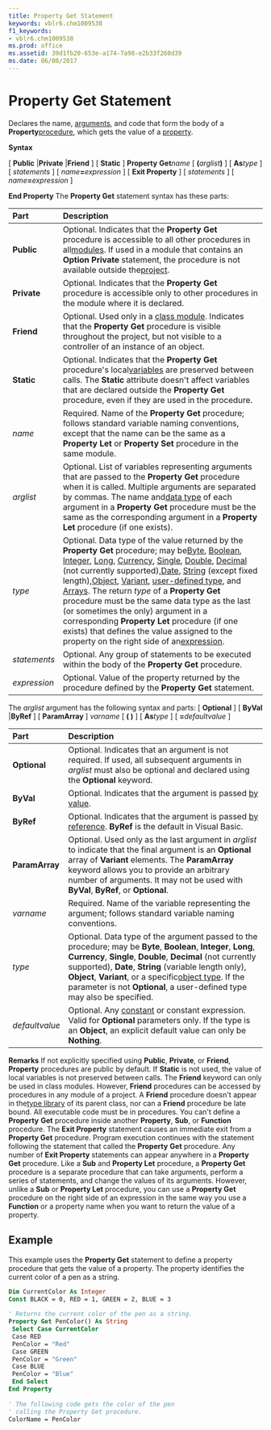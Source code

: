 ```yaml
---
title: Property Get Statement
keywords: vblr6.chm1009538
f1_keywords:
- vblr6.chm1009538
ms.prod: office
ms.assetid: 39d1fb20-653e-a174-7a98-e2b33f260d39
ms.date: 06/08/2017
---
```



# Property Get Statement

Declares the name, [arguments](vbe-glossary.md), and code that form the body of a  **Property**[procedure](vbe-glossary.md), which gets the value of a [property](vbe-glossary.md).

 **Syntax**

[ **Public** |**Private** |**Friend** ] [ **Static** ] **Property** **Get**_name_ [ **(**_arglist_**)** ] [ **As**_type_ ]
[ _statements_ ]
[ _name_**=**_expression_ ]
[ **Exit Property** ]
[ _statements_ ]
[ _name_**=**_expression_ ]

 **End Property**
The  **Property Get** statement syntax has these parts:


|**Part**|**Description**|
|:-----|:-----|
|**Public**|Optional. Indicates that the  **Property** **Get** procedure is accessible to all other procedures in all[modules](vbe-glossary.md). If used in a module that contains an  **Option Private** statement, the procedure is not available outside the[project](vbe-glossary.md).|
|**Private**|Optional. Indicates that the  **Property** **Get** procedure is accessible only to other procedures in the module where it is declared.|
|**Friend**|Optional. Used only in a [class module](vbe-glossary.md). Indicates that the  **Property Get** procedure is visible throughout the project, but not visible to a controller of an instance of an object.|
|**Static**|Optional. Indicates that the  **Property** **Get** procedure's local[variables](vbe-glossary.md) are preserved between calls. The **Static** attribute doesn't affect variables that are declared outside the **Property Get** procedure, even if they are used in the procedure.|
| _name_|Required. Name of the  **Property** **Get** procedure; follows standard variable naming conventions, except that the name can be the same as a **Property** **Let** or **Property Set** procedure in the same module.|
| _arglist_|Optional. List of variables representing arguments that are passed to the  **Property** **Get** procedure when it is called. Multiple arguments are separated by commas. The name and[data type](vbe-glossary.md) of each argument in a **Property** **Get** procedure must be the same as the corresponding argument in a **Property** **Let** procedure (if one exists).|
| _type_|Optional. Data type of the value returned by the  **Property** **Get** procedure; may be[Byte](vbe-glossary.md), [Boolean](vbe-glossary.md), [Integer](vbe-glossary.md), [Long](vbe-glossary.md), [Currency](vbe-glossary.md), [Single](vbe-glossary.md), [Double](vbe-glossary.md), [Decimal](vbe-glossary.md) (not currently supported),[Date](vbe-glossary.md), [String](vbe-glossary.md) (except fixed length),[Object](vbe-glossary.md), [Variant](vbe-glossary.md), [user-defined type](vbe-glossary.md), and [Arrays](vbe-glossary.md). The return  _type_ of a **Property** **Get** procedure must be the same data type as the last (or sometimes the only) argument in a corresponding **Property** **Let** procedure (if one exists) that defines the value assigned to the property on the right side of an[expression](vbe-glossary.md).|
| _statements_|Optional. Any group of statements to be executed within the body of the  **Property** **Get** procedure.|
| _expression_|Optional. Value of the property returned by the procedure defined by the  **Property Get** statement.|
The  _arglist_ argument has the following syntax and parts:
[ **Optional** ] [ **ByVal** |**ByRef** ] [ **ParamArray** ] _varname_ [ **( )** ] [ **As**_type_ ] [ **=**_defaultvalue_ ]


|**Part**|**Description**|
|:-----|:-----|
|**Optional**|Optional. Indicates that an argument is not required. If used, all subsequent arguments in  _arglist_ must also be optional and declared using the **Optional** keyword.|
|**ByVal**|Optional. Indicates that the argument is passed [by value](vbe-glossary.md).|
|**ByRef**|Optional. Indicates that the argument is passed [by reference](vbe-glossary.md).  **ByRef** is the default in Visual Basic.|
|**ParamArray**|Optional. Used only as the last argument in  _arglist_ to indicate that the final argument is an **Optional** array of **Variant** elements. The **ParamArray** keyword allows you to provide an arbitrary number of arguments. It may not be used with **ByVal**, **ByRef**, or **Optional**.|
| _varname_|Required. Name of the variable representing the argument; follows standard variable naming conventions.|
| _type_|Optional. Data type of the argument passed to the procedure; may be  **Byte**, **Boolean**, **Integer**, **Long**, **Currency**, **Single**, **Double**, **Decimal** (not currently supported), **Date**, **String** (variable length only), **Object**, **Variant**, or a specific[object type](vbe-glossary.md). If the parameter is not  **Optional**, a user-defined type may also be specified.|
| _defaultvalue_|Optional. Any [constant](vbe-glossary.md) or constant expression. Valid for **Optional** parameters only. If the type is an **Object**, an explicit default value can only be **Nothing**.|

 **Remarks**
If not explicitly specified using  **Public**, **Private**, or **Friend**, **Property** procedures are public by default. If **Static** is not used, the value of local variables is not preserved between calls. The **Friend** keyword can only be used in class modules. However, **Friend** procedures can be accessed by procedures in any module of a project. A **Friend** procedure doesn't appear in the[type library](vbe-glossary.md) of its parent class, nor can a **Friend** procedure be late bound.
All executable code must be in procedures. You can't define a  **Property** **Get** procedure inside another **Property**, **Sub**, or **Function** procedure.
The  **Exit Property** statement causes an immediate exit from a **Property Get** procedure. Program execution continues with the statement following the statement that called the **Property** **Get** procedure. Any number of **Exit Property** statements can appear anywhere in a **Property** **Get** procedure.
Like a  **Sub** and **Property Let** procedure, a **Property Get** procedure is a separate procedure that can take arguments, perform a series of statements, and change the values of its arguments. However, unlike a **Sub** or **Property Let** procedure, you can use a **Property Get** procedure on the right side of an expression in the same way you use a **Function** or a property name when you want to return the value of a property.

## Example

This example uses the  **Property Get** statement to define a property procedure that gets the value of a property. The property identifies the current color of a pen as a string.


```vb
Dim CurrentColor As Integer 
Const BLACK = 0, RED = 1, GREEN = 2, BLUE = 3 
 
' Returns the current color of the pen as a string. 
Property Get PenColor() As String 
 Select Case CurrentColor 
 Case RED 
 PenColor = "Red" 
 Case GREEN 
 PenColor = "Green" 
 Case BLUE 
 PenColor = "Blue" 
 End Select 
End Property 
 
' The following code gets the color of the pen 
' calling the Property Get procedure. 
ColorName = PenColor 

```


